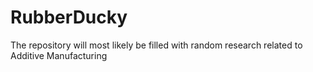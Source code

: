 # RubberDucky
The repository will most likely be filled with random research related to Additive Manufacturing
